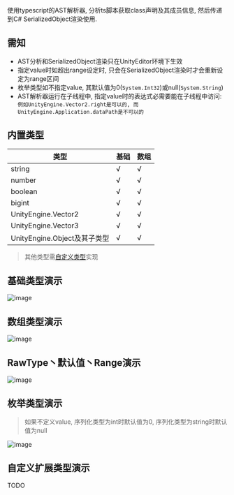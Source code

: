使用typescript的AST解析器, 分析ts脚本获取class声明及其成员信息, 然后传递到C# SerializedObject渲染使用.

## 需知
- AST分析和SerializedObject渲染只在UnityEditor环境下生效
- 指定value时如超出range设定时, 只会在SerializedObject渲染时才会重新设定为range区间
- 枚举类型如不指定value, 其默认值为0(`System.Int32`)或null(`System.String`)
- AST解析器运行在子线程中, 指定value时的表达式必需要能在子线程中访问: `例如UnityEngine.Vector2.right是可以的, 而UnityEngine.Application.dataPath是不可以的`

## 内置类型
|  类型   | 基础 | 数组|
| ------- | --- | --- |
| string  | √   | √   |
| number  | √   | √   |
| boolean | √   | √   |
| bigint  | √   | √   |
| UnityEngine.Vector2  | √   | √   |
| UnityEngine.Vector3  | √   | √   |
| UnityEngine.Object及其子类型  | √   | √   |

> 其他类型需[自定义类型]()实现

## 基础类型演示
![image](https://user-images.githubusercontent.com/45587825/216535611-dddbc03e-d9d8-4f92-9b75-edb6a435b9f6.png)
## 数组类型演示
![image](https://user-images.githubusercontent.com/45587825/216535825-af29587e-ded5-43ba-bfdb-08d8f7ce67da.png)
## RawType丶默认值丶Range演示
![image](https://user-images.githubusercontent.com/45587825/216536133-24f36803-9318-4786-8ad9-7ec63280a2b4.png)
## 枚举类型演示
 > 如果不定义value, 序列化类型为int时默认值为0, 序列化类型为string时默认值为null

![image](https://user-images.githubusercontent.com/45587825/216536402-4d09df95-cca5-43b5-97f2-be93965d1b04.png)

## 自定义扩展类型演示
TODO
